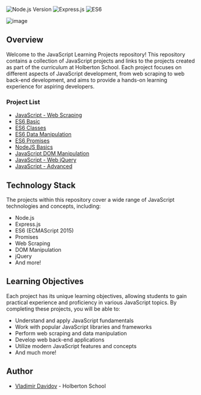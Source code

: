 ![Node.js Version](https://img.shields.io/badge/Node.js-12.x.x-blue.svg)
![Express.js](https://img.shields.io/badge/Express.js-Web_Framework-red.svg)
![ES6](https://img.shields.io/badge/ES6-ECMAScript_2015-yellow.svg)

![image](https://github.com/v-dav/holbertonschool-javascript-coding/assets/115344057/9845231e-4e3d-4db7-9963-02339f384f4e)


## Overview

Welcome to the JavaScript Learning Projects repository! This repository contains a collection of JavaScript projects and links to the projects created as part of the curriculum at Holberton School. Each project focuses on different aspects of JavaScript development, from web scraping to web back-end development, and aims to provide a hands-on learning experience for aspiring developers.

### Project List

- [JavaScript - Web Scraping](https://github.com/v-dav/holbertonschool-javascript-coding/tree/main/javascript-web_scraping)
- [ES6 Basic](https://github.com/v-dav/holbertonschool-web_back_end/tree/main/ES6_basic)
- [ES6 Classes](https://github.com/v-dav/holbertonschool-web_back_end/tree/main/ES6_classes)
- [ES6 Data Manipulation](https://github.com/v-dav/holbertonschool-web_back_end/tree/main/ES6_data_manipulation)
- [ES6 Promises](https://github.com/v-dav/holbertonschool-web_back_end/tree/main/ES6_promise)
- [NodeJS Basics](https://github.com/v-dav/holbertonschool-javascript-coding/tree/main/Node_JS_basic)
- [JavaScript DOM Manipulation](https://github.com/v-dav/holbertonschool-higher_level_programming/tree/main/javascript-dom_manipulation)
- [JavaScript - Web jQuery](https://github.com/v-dav/holbertonschool-higher_level_programming/tree/main/javascript-web_jquery)
- [JavaScript - Advanced](https://github.com/v-dav/holbertonschool-web_front_end/tree/main/Javascript_advanced)

## Technology Stack

The projects within this repository cover a wide range of JavaScript technologies and concepts, including:

- Node.js
- Express.js
- ES6 (ECMAScript 2015)
- Promises
- Web Scraping
- DOM Manipulation
- jQuery
- And more!

## Learning Objectives

Each project has its unique learning objectives, allowing students to gain practical experience and proficiency in various JavaScript topics. By completing these projects, you will be able to:

- Understand and apply JavaScript fundamentals
- Work with popular JavaScript libraries and frameworks
- Perform web scraping and data manipulation
- Develop web back-end applications
- Utilize modern JavaScript features and concepts
- And much more!

## Author

- [Vladimir Davidov](https://github.com/v-dav) - Holberton School
